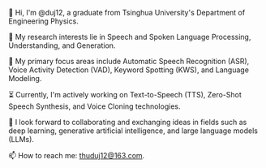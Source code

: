 👋 Hi, I'm @duj12, a graduate from Tsinghua University's Department of Engineering Physics.

👀 My research interests lie in Speech and Spoken Language Processing, Understanding, and Generation.

🌱 My primary focus areas include Automatic Speech Recognition (ASR), Voice Activity Detection (VAD), Keyword Spotting (KWS), and Language Modeling.

⏳ Currently, I'm actively working on Text-to-Speech (TTS), Zero-Shot Speech Synthesis, and Voice Cloning technologies.

💞️ I look forward to collaborating and exchanging ideas in fields such as deep learning, generative artificial intelligence, and large language models (LLMs).

📫 How to reach me: thuduj12@163.com.

<!---
duj12/duj12 is a ✨ special ✨ repository because its `README.md` (this file) appears on your GitHub profile.
You can click the Preview link to take a look at your changes.
--->
